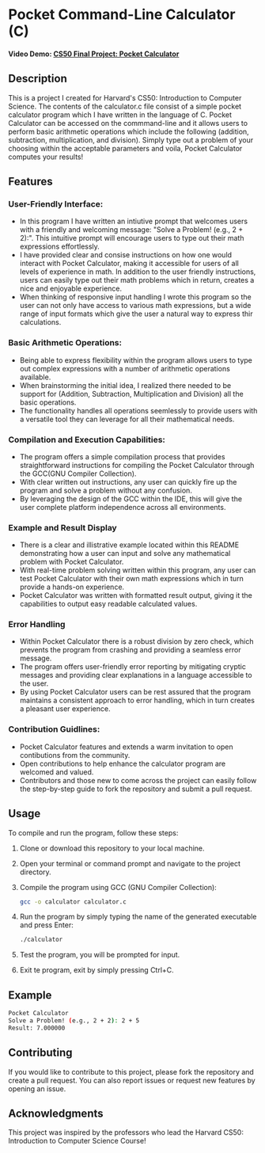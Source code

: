 # Pocket Command-Line Calculator (C) 
#### Video Demo: [CS50 Final Project: Pocket Calculator](https://youtu.be/pCU8ZzSjatI)

## Description

This is a project I created for Harvard's CS50: Introduction to Computer Science. The contents of the calculator.c file consist of a simple pocket calculator program which I have written in the language of C. Pocket Calculator can be accessed on the commmand-line and it allows users to perform basic arithmetic operations which include the following (addition, subtraction, multiplication, and division). Simply type out a problem of your choosing within the acceptable parameters and voila, Pocket Calculator computes your results!

## Features

### User-Friendly Interface:

- In this program I have written an intiutive prompt that welcomes users with a friendly and welcoming message: "Solve a Problem! (e.g., 2 + 2):". This intuitive prompt will encourage users to type out their math expressions effortlessly.
- I have provided clear and consise instructions on how one would interact with Pocket Calculator, making it accessible for users of all levels of experience in math. In addition to the user friendly instructions, users can easily type out their math problems which in return, creates a nice and enjoyable experience.
- When thinking of responsive input handling I wrote this program so the user can not only have access to various math expressions, but a wide range of input formats which give the user a natural way to express thir calculations.

### Basic Arithmetic Operations:

- Being able to express flexibility within the program allows users to type out complex expressions with a number of arithmetic operations available.
- When brainstorming the initial idea, I realized there needed to be support for (Addition, Subtraction, Multiplication and Division) all the basic operations.
- The functionality handles all operations seemlessly to provide users with a versatile tool they can leverage for all their mathematical needs.

### Compilation and Execution Capabilities:

- The program offers a simple compilation process that provides straightforward instructions for compiling the Pocket Calculator through the GCC(GNU Compiler Collection). 
- With clear written out instructions, any user can quickly fire up the program and solve a problem without any confusion.
- By leveraging the design of the GCC within the IDE, this will give the user complete platform independence across all environments.  

### Example and Result Display

- There is a clear and illistrative example located within this README demonstrating how a user can input and solve any mathematical problem with Pocket Calculator.
- With real-time problem solving written within this program, any user can test Pocket Calculator with their own math expressions which in turn provide a hands-on experience. 
- Pocket Calculator was written with formatted result output, giving it the capabilities to output easy readable calculated values.

### Error Handling

- Within Pocket Calculator there is a robust division by zero check, which prevents the program from crashing and providing a seamless error message.
- The program offers user-friendly error reporting by mitigating cryptic messages and providing clear explanations in a language accessible to the user.
- By using Pocket Calculator users can be rest assured that the program maintains a consistent approach to error handling, which in turn creates a pleasant user experience.

### Contribution Guidlines:

- Pocket Calculator features and extends a warm invitation to open contibutions from the community.
- Open contributions to help enhance the calculator program are welcomed and valued.
- Contributors and those new to come across the project can easily follow the step-by-step guide to fork the repository and submit a pull request.

## Usage

To compile and run the program, follow these steps:

1. Clone or download this repository to your local machine.

2. Open your terminal or command prompt and navigate to the project directory.

3. Compile the program using GCC (GNU Compiler Collection):

   ```bash
   gcc -o calculator calculator.c

4. Run the program by simply typing the name of the generated executable and press Enter:

   ```bash
   ./calculator

5. Test the program, you will be prompted for input.

6. Exit te program, exit by simply pressing Ctrl+C.

## Example

   ```bash
   Pocket Calculator
   Solve a Problem! (e.g., 2 + 2): 2 + 5
   Result: 7.000000
```

## Contributing
If you would like to contribute to this project, please fork the repository and create a pull request. You can also report issues or request new features by opening an issue.

## Acknowledgments
This project was inspired by the professors who lead the Harvard CS50: Introduction to Computer Science Course!
